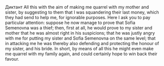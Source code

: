 Диктант
	All this with the aim of making me quarrel with my mother and sister, by suggesting to them that I was squandering their last money, which they had send to help me, for ignorable purposes. Here I ask you to pay particular attention: suppose he now manage to prove that Sofia Semenovna was a thief; then, first at all, he would prove to my sister and mother that he was almost right in his suspicions; that he was justly angry with me for putting my sister and Sofia Semenovna on the same level; that in attacking me he was thereby also defending and protecting the honour of my sister, and his bride. In short, by means of all this he might even make me quarrel with my family again, and could certainly hope to win back their favour. 